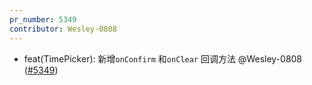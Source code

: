 ```yaml
---
pr_number: 5349
contributor: Wesley-0808
---
```


- feat(TimePicker): 新增`onConfirm` 和`onClear` 回调方法 @Wesley-0808 ([#5349](https://github.com/Tencent/tdesign-vue-next/pull/5349))
